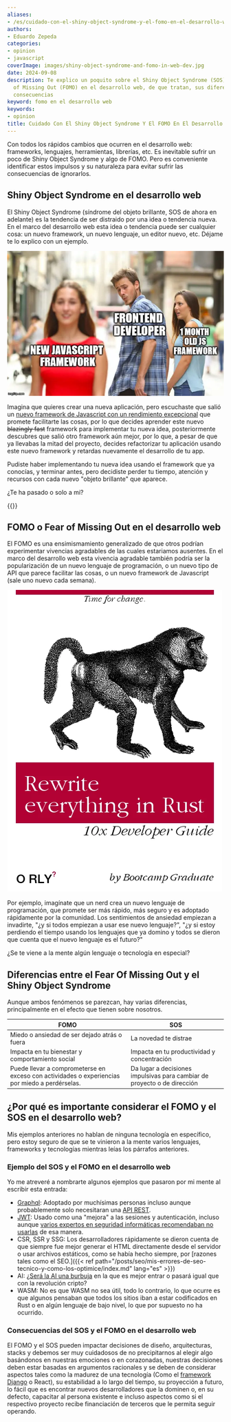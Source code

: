 ```yaml
---
aliases:
- /es/cuidado-con-el-shiny-object-syndrome-y-el-fomo-en-el-desarrollo-web/
authors:
- Eduardo Zepeda
categories:
- opinion
- javascript
coverImage: images/shiny-object-syndrome-and-fomo-in-web-dev.jpg
date: 2024-09-08
description: Te explico un poquito sobre el Shiny Object Syndrome (SOS) y el Fear
  of Missing Out (FOMO) en el desarrollo web, de que tratan, sus diferencias y sus
  consecuencias
keyword: fomo en el desarrollo web
keywords:
- opinion
title: Cuidado Con El Shiny Object Syndrome Y El FOMO En El Desarrollo Web
---
```


Con todos los rápidos cambios que ocurren en el desarrollo web: frameworks, lenguajes, herramientas, librerías, etc. Es inevitable sufrir un poco de Shiny Object Syndrome y algo de FOMO. Pero es conveniente identificar estos impulsos y su naturaleza para evitar sufrir las consecuencias de ignorarlos.

## Shiny Object Syndrome en el desarrollo web

El Shiny Object Syndrome (síndrome del objeto brillante, SOS de ahora en adelante) es la tendencia de ser distraido por una idea o tendencia nueva. En el marco del desarrollo web esta idea o tendencia puede ser cualquier cosa: un nuevo framework, un nuevo lenguaje, un editor nuevo, etc. Déjame te lo explico con un ejemplo.

![Shiny object syndrome en Javascript](images/shiny-object-syndrome.webp "Uy, un nuevo framework de Javascript, tengo que probarlo")

Imagina que quieres crear una nueva aplicación, pero escuchaste que salió un [nuevo framework de Javascript con un rendimiento excepcional](/es/opinion/no-te-obsesiones-con-el-rendimiento-de-tu-aplicacion-web/) que promete facilitarte las cosas, por lo que decides aprender este nuevo ~~blazingly fast~~ framework para implementar tu nueva idea, posteriormente descubres que salió otro framework aún mejor, por lo que, a pesar de que ya llevabas la mitad del proyecto, decides refactorizar tu aplicación usando este nuevo framework y retardas nuevamente el desarrollo de tu app. 

Pudiste haber implementando tu nueva idea usando el framework que ya conocías, y terminar antes, pero decidiste perder tu tiempo, atención y recursos con cada nuevo "objeto brillante" que aparece.

¿Te ha pasado o solo a mi?

{{<ad>}}

## FOMO o Fear of Missing Out en el desarrollo web

El FOMO es una ensimismamiento generalizado de que otros podrían experimentar vivencias agradables de las cuales estariamos ausentes. En el marco del desarrollo web esta vivencia agradable también podría ser la popularización de un nuevo lenguaje de programación, o un nuevo tipo de API que parece facilitar las cosas, o un nuevo framework de Javascript (sale uno nuevo cada semana).

![Rust is the most loved language](images/rewrite-everything-in-rust-meme.webp "Todos están aprendiendo Rust, yo también debería aprenderlo")

Por ejemplo, imagínate que un nerd crea un nuevo lenguaje de programación, que promete ser más rápido, más seguro y es adoptado rápidamente por la comunidad. Los sentimientos de ansiedad empiezan a invadirte, "¿y si todos empiezan a usar ese nuevo lenguaje?", "¿y si estoy perdiendo el tiempo usando los lenguajes que ya domino y todos se dieron que cuenta que el nuevo lenguaje es el futuro?"

¿Se te viene a la mente algún lenguaje o tecnología en especial?

## Diferencias entre el Fear Of Missing Out y el Shiny Object Syndrome

Aunque ambos fenómenos se parezcan, hay varias diferencias, principalmente en el efecto que tienen sobre nosotros.

| FOMO                                                                                           | SOS                                                                      |
| ---------------------------------------------------------------------------------------------- | ------------------------------------------------------------------------ |
| Miedo o ansiedad de ser dejado atrás o fuera                                                   | La novedad te distrae                                                    |
| Impacta en tu bienestar y comportamiento social                                                | Impacta en tu productividad y concentración                              |
| Puede llevar a comprometerse en exceso con actividades o experiencias por miedo a perdérselas. | Da lugar a decisiones impulsivas para cambiar de proyecto o de dirección |


## ¿Por qué es importante considerar el FOMO y el SOS en el desarrollo web?

Mis ejemplos anteriores no hablan de ninguna tecnología en específico, pero estoy seguro de que se te vinieron a la mente varios lenguajes, frameworks y tecnologías mientras leías los párrafos anteriores.

### Ejemplo del SOS y el FOMO en el desarrollo web

Yo me atreveré a nombrarte algunos ejemplos que pasaron por mi mente al escribir esta entrada:
- [Graphql](/es/django/como-crear-una-api-graphql-en-django-rapidamente-usando-graphene/): Adoptado por muchísimas personas incluso aunque probablemente solo necesitaran una [API REST](/es/software-architecture/caracteristicas-basicas-de-una-api-rest/).
- [JWT](/es/software-architecture/no-uses-jwt-para-gestionar-sesiones-traduccion/): Usado como una "mejora" a las sesiones y autenticación, incluso aunque [varios expertos en seguridad informáticas recomendaban no usarlas](https://redis.io/blog/json-web-tokens-jwt-are-dangerous-for-user-sessions/) de esa manera.
- CSR, SSR y SSG: Los desarrolladores rápidamente se dieron cuenta de que siempre fue mejor generar el HTML directamente desde el servidor o usar archivos estáticos, como se había hecho siempre, por [razones tales como el SEO.]({{< ref path="/posts/seo/mis-errores-de-seo-tecnico-y-como-los-optimice/index.md" lang="es" >}})
- AI: ¿[Será la AI una burbuja](/es/inteligencia-artificial/el-auge-y-la-caida-de-la-burbuja-de-ai/) en la que es mejor entrar o pasará igual que con la revolución cripto?
- WASM: No es que WASM no sea útil, todo lo contrario, lo que ocurre es que algunos pensaban que todos los sitios iban a estar codificados en Rust o en algún lenguaje de bajo nivel, lo que por supuesto no ha ocurrido.

### Consecuencias del SOS y el FOMO en el desarrollo web

El FOMO y el SOS pueden impactar decisiones de diseño, arquitecturas, stacks y debemos ser muy cuidadosos de no precipitarnos al elegir algo basándonos en nuestras emociones o en corazonadas, nuestras decisiones deben estar basadas en argumentos racionales y se deben de considerar aspectos tales como la madurez de una tecnología (Como el [framework Django](/es/django/por-que-deberias-usar-django-framework/) o React), su estabilidad a lo largo del tiempo, su proyección a futuro, lo fácil que es encontrar nuevos desarrolladores que la dominen o, en su defecto, capacitar al persona existente e incluso aspectos como si el respectivo proyecto recibe financiación de terceros que le permita seguir operando.